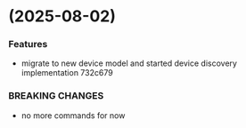 #  (2025-08-02)


### Features

* migrate to new device model and started device discovery implementation 732c679


### BREAKING CHANGES

* no more commands for now




